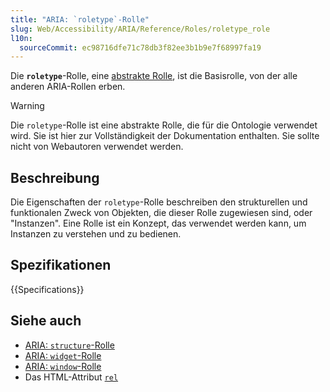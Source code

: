 ```yaml
---
title: "ARIA: `roletype`-Rolle"
slug: Web/Accessibility/ARIA/Reference/Roles/roletype_role
l10n:
  sourceCommit: ec98716dfe71c78db3f82ee3b1b9e7f68997fa19
---
```


Die **`roletype`**-Rolle, eine [abstrakte Rolle](/de/docs/Web/Accessibility/ARIA/Reference/Roles#6._abstract_roles), ist die Basisrolle, von der alle anderen ARIA-Rollen erben.

> [!WARNING]
> Die `roletype`-Rolle ist eine abstrakte Rolle, die für die Ontologie verwendet wird. Sie ist hier zur Vollständigkeit der Dokumentation enthalten. Sie sollte nicht von Webautoren verwendet werden.

## Beschreibung

Die Eigenschaften der `roletype`-Rolle beschreiben den strukturellen und funktionalen Zweck von Objekten, die dieser Rolle zugewiesen sind, oder "Instanzen". Eine Rolle ist ein Konzept, das verwendet werden kann, um Instanzen zu verstehen und zu bedienen.

## Spezifikationen

{{Specifications}}

## Siehe auch

- [ARIA: `structure`-Rolle](/de/docs/Web/Accessibility/ARIA/Reference/Roles/structure_role)
- [ARIA: `widget`-Rolle](/de/docs/Web/Accessibility/ARIA/Reference/Roles/widget_role)
- [ARIA: `window`-Rolle](/de/docs/Web/Accessibility/ARIA/Reference/Roles/window_role)
- Das HTML-Attribut [`rel`](/de/docs/Web/HTML/Attributes/rel)
